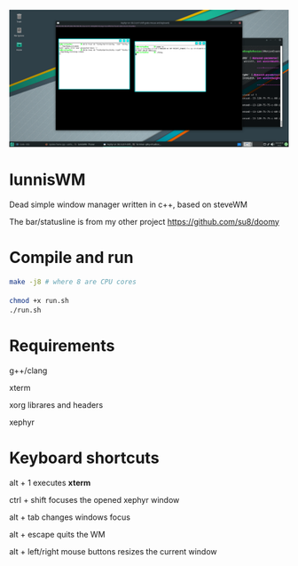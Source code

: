 ![](pic.png)

# lunnisWM
Dead simple window manager written in c++, based on steveWM

The bar/statusline is from my other project https://github.com/su8/doomy

# Compile and run

```bash
make -j8 # where 8 are CPU cores

chmod +x run.sh
./run.sh
```

# Requirements

g++/clang

xterm

xorg librares and headers

xephyr

# Keyboard shortcuts

alt + 1 executes **xterm**

ctrl + shift focuses the opened xephyr window

alt + tab changes windows focus

alt + escape quits the WM

alt + left/right mouse buttons resizes the current window
